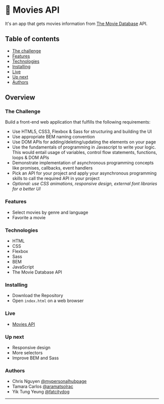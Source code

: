 # 🎥 Movies API

It's an app that gets movies information from [The Movie Database](https://www.themoviedb.org/) API.

## Table of contents

- [The challenge](#the-challenge)
- [Features](#features)
- [Technologies](#technologies)
- [Installing](#installing)
- [Live](#live)
- [Up next](#up-next)
- [Authors](#authors)

## Overview

### The Challenge

Build a front-end web application that fulfills the following requirements:

- Use HTML5, CSS3, Flexbox & Sass for structuring and building the UI
- Use appropriate BEM naming convention
- Use DOM APIs for adding/deleting/updating the elements on your page
- Use the fundamentals of programming in Javascript to write your logic. This would entail usage of variables, control flow statements, functions, loops & DOM APIs
- Demonstrate implementation of asynchronous programming concepts like promises, callbacks, event handlers
- Pick an API for your project and apply your asynchronous programming skills to call the required API in your project
- _Optional: use CSS animations, responsive design, external font libraries for a better UI_

### Features

- Select movies by genre and language
- Favorite a movie

### Technologies

- HTML
- CSS
- Flexbox
- Sass
- BEM
- JavaScript
- The Movie Database API

### Installing

- Download the Repository
- Open `index.html` on a web browser

### Live

- <a href="https://aramatsolrac.github.io/moviesAPI/" target="_blank">Movies API</a>

### Up next

- Responsive design
- More selectors
- Improve BEM and Sass

### Authors

- Chris Nguyen [@mypersonalhubpage](https://github.com/mypersonalhubpage)
- Tamara Carlos [@aramatsolrac](https://github.com/aramatsolrac)
- Yik Tung Yeung [@fatcitydog](https://github.com/fatcitydog)

---
